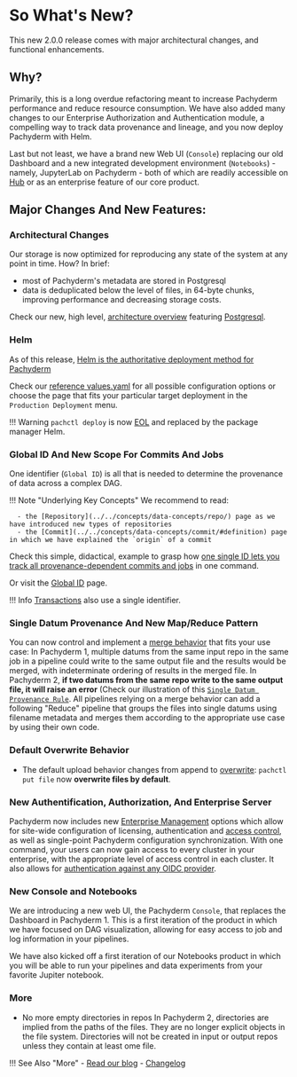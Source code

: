 # So What's New?

This new 2.0.0 release comes with major architectural changes, 
and functional enhancements.

## Why? 

Primarily, this is a long overdue refactoring meant to increase Pachyderm performance and reduce resource consumption.
We have also added many changes to our Enterprise Authorization and Authentication module, a compelling way to track data provenance and lineage, and you now deploy Pachyderm with Helm.

Last but not least, we have a brand new Web UI (`Console`) replacing our old Dashboard and a new integrated development environment (`Notebooks`) - namely, JupyterLab on Pachyderm - both of which are readily accessible on [Hub](https://hub.pachyderm.com/) or as an enterprise feature of our core product.

 
## Major Changes And New Features:


### Architectural Changes
Our storage is now optimized for reproducing any state of the system at any point in time.
How? In brief:

- most of Pachyderm's metadata are stored in Postgresql
- data is deduplicated below the level of files, in 64-byte chunks,
improving performance and decreasing storage costs. 

Check our new, high level, [architecture overview](../../deploy-manage/) featuring [Postgresql](https://www.postgresql.org/docs/).


### Helm
As of this release, [Helm is the authoritative deployment method for Pachyderm](../../deploy-manage/deploy/helm_install/)

Check our [reference values.yaml](../../reference/helm_values/) for all possible configuration options or choose the page that fits your particular target deployment in the `Production Deployment` menu.

!!! Warning
    `pachctl deploy` is now [EOL](../../contributing/supported-releases/#end-of-life-eol) and replaced by the package manager Helm.

### Global ID And New Scope For Commits And Jobs
One identifier (`Global ID`) is all that is needed to determine the provenance of data across a complex DAG.

!!! Note "Underlying Key Concepts"
      We recommend to read:

      - the [Repository](../../concepts/data-concepts/repo/) page as we have introduced new types of repositories
      - the [Commit](../../concepts/data-concepts/commit/#definition) page in which we have explained the `origin` of a commit 


Check this simple, didactical, example to grasp how [one single ID lets you track all provenance-dependent commits and jobs](https://github.com/pachyderm/pachyderm/tree/master/examples/globalID) in one command.  

Or visit the [Global ID](../../concepts/advanced-concepts/globalID/) page.

!!! Info
    [Transactions](../../how-tos/advanced-data-operations/use-transactions-to-run-multiple-commands/#use-transactions) also use a single identifier.

### Single Datum Provenance And New Map/Reduce Pattern     
 You can now control and implement a [merge behavior](../../concepts/pipeline-concepts/datum/relationship-between-datums/#5-next-add-a-reduce-pipeline) that fits your use case:
 In Pachyderm 1, multiple datums from the same input repo in the same job in a pipeline could write to the same output file and the results would be merged, with indeterminate ordering of results in the merged file. In Pachyderm 2, **if two datums from the same repo write to the same output file, it will raise an error** (Check our illustration of this [`Single Datum Provenance Rule`](../../concepts/pipeline-concepts/datum/relationship-between-datums/#example-two-steps-mapreduce-pattern-and-single-datum-provenance-rule). All pipelines relying on a merge behavior can add a following "Reduce" pipeline that groups the files into single datums using filename metadata and merges them according to the appropriate use case by using their own code.
### Default Overwrite Behavior
- The default upload behavior changes from append to [overwrite](../../concepts/data-concepts/file/#overwriting-files): `pachctl put file` now **overwrite files by default**.


### New Authentification, Authorization, And Enterprise Server

Pachyderm now includes new [Enterprise Management](../../enterprise/auth/enterprise-server/setup/) options which allow for site-wide configuration of licensing, authentication and [access control](../../enterprise/auth/authorization/), as well as single-point Pachyderm configuration synchronization. With one command, your users can now gain access to every cluster in your enterprise, with the appropriate level of access control in each cluster. It also allows for [authentication against any OIDC provider](../../enterprise/auth/authentication/idp-dex/).


### New Console and Notebooks
We are introducing a new web UI, the Pachyderm `Console`, that replaces the Dashboard in Pachyderm 1. 
This is a first iteration of the product in which we have focused on DAG visualization, allowing for easy access to job and log information in your pipelines.

We have also kicked off a first iteration of our Notebooks product in which you will be able to run your pipelines and data experiments from your favorite Jupiter notebook.

### More
- No more empty directories in repos
In Pachyderm 2, directories are implied from the paths of the files. They are no longer explicit objects in the file system. Directories will not be created in input or output repos unless they contain at least ome file.


!!! See Also "More"
      - [Read our blog](https://www.pachyderm.com/blog/getting-ready-for-pachyderm-2/) 
      - [Changelog](https://github.com/pachyderm/pachyderm/blob/master/CHANGELOG.md)



